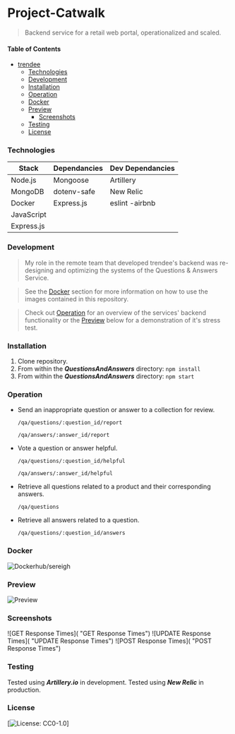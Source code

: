 # Project-Catwalk

> Backend service for a retail web portal, operationalized and scaled.

#### Table of Contents

- [trendee](#trendee)
  - [Technologies](#Technologies)
  - [Development](#Development)
  - [Installation](#Installation)
  - [Operation](#Operation)
  - [Docker](#Docker)
  - [Preview](#Preview)
    - [Screenshots](#Screenshots)
  - [Testing](#Testing)
  - [License](#License)

### Technologies

| Stack      | Dependancies | Dev Dependancies |
| ---------- | ------------ | ---------------- |
| Node.js    | Mongoose     | Artillery        |
| MongoDB    | dotenv-safe  | New Relic        |
| Docker     | Express.js   | eslint -airbnb   |
| JavaScript |
| Express.js |

### Development

> My role in the remote team that developed trendee's backend was re-designing and optimizing the systems of the Questions & Answers Service.

> See the [Docker](#Docker) section for more information on how to use the images contained in this repository.

> Check out [Operation](#Operation) for an overview of the services' backend functionality or the [Preview](#Preview) below for a demonstration of it's stress test.

### Installation

1. Clone repository.
2. From within the **_QuestionsAndAnswers_** directory:
   `npm install`
3. From within the **_QuestionsAndAnswers_** directory:
   `npm start`

### Operation

- Send an inappropriate question or answer to a collection for review.

  `/qa/questions/:question_id/report`

  `/qa/answers/:answer_id/report`

- Vote a question or answer helpful.

  `/qa/questions/:question_id/helpful`

  `/qa/answers/:answer_id/helpful`

- Retrieve all questions related to a product and their corresponding answers.

  `/qa/questions`

- Retrieve all answers related to a question.

  `/qa/questions/:question_id/answers`

### Docker

![Dockerhub/sereigh]()

### Preview

![Preview]()

### Screenshots

![GET Response Times]( "GET Response Times")
![UPDATE Response Times]( "UPDATE Response Times")
![POST Response Times]( "POST Response Times")

### Testing

Tested using **_Artillery.io_** in development.
Tested using **_New Relic_** in production.

### License

[![License: CC0-1.0](https://licensebuttons.net/l/zero/1.0/80x15.png)]
